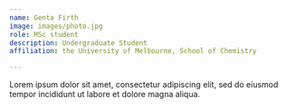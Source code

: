 ```yaml
---
name: Genta Firth
image: images/photo.jpg
role: MSc student
description: Undergraduate Student
affiliation: the University of Melbourne, School of Chemistry

---
```


Lorem ipsum dolor sit amet, consectetur adipiscing elit, sed do eiusmod tempor incididunt ut labore et dolore magna aliqua.
